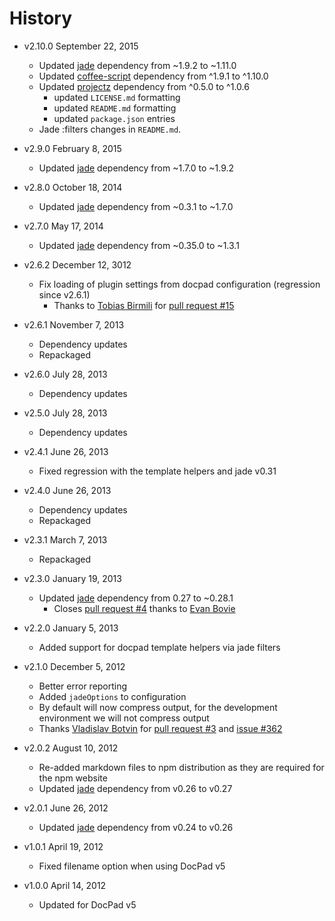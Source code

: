 # History

- v2.10.0 September 22, 2015
	- Updated [jade](https://github.com/jadejs/jade) dependency from ~1.9.2 to ~1.11.0
	- Updated [coffee-script](https://github.com/jashkenas/coffeescript) dependency from ^1.9.1 to ^1.10.0
	- Updated [projectz](https://github.com/bevry/projectz) dependency from ^0.5.0 to ^1.0.6
		- updated `LICENSE.md` formatting
		- updated `README.md` formatting
		- updated `package.json` entries
	- Jade :filters changes in `README.md`.

- v2.9.0 February 8, 2015
	- Updated [jade](https://github.com/jadejs/jade) dependency from ~1.7.0 to ~1.9.2

- v2.8.0 October 18, 2014
	- Updated [jade](https://github.com/visionmedia/jade) dependency from ~0.3.1 to ~1.7.0

- v2.7.0 May 17, 2014
	- Updated [jade](https://github.com/visionmedia/jade) dependency from ~0.35.0 to ~1.3.1

- v2.6.2 December 12, 3012
	- Fix loading of plugin settings from docpad configuration (regression since v2.6.1)
		- Thanks to [Tobias Birmili](https://github.com/toabi) for [pull request #15](https://github.com/docpad/docpad-plugin-jade/pull/15)

- v2.6.1 November 7, 2013
	- Dependency updates
	- Repackaged

- v2.6.0 July 28, 2013
	- Dependency updates

- v2.5.0 July 28, 2013
	- Dependency updates

- v2.4.1 June 26, 2013
	- Fixed regression with the template helpers and jade v0.31

- v2.4.0 June 26, 2013
	- Dependency updates
	- Repackaged

- v2.3.1 March 7, 2013
	- Repackaged

- v2.3.0 January 19, 2013
	- Updated [jade](https://github.com/visionmedia/jade) dependency from 0.27 to ~0.28.1
		- Closes [pull request #4](https://github.com/docpad/docpad-plugin-jade/pull/4) thanks to [Evan Bovie](https://github.com/phaseOne)

- v2.2.0 January 5, 2013
	- Added support for docpad template helpers via jade filters

- v2.1.0 December 5, 2012
	- Better error reporting
	- Added `jadeOptions` to configuration
	- By default will now compress output, for the development environment we will not compress output
	- Thanks [Vladislav Botvin](https://github.com/darrrk) for [pull request #3](https://github.com/docpad/docpad-plugin-jade/pull/3) and [issue #362](https://github.com/bevry/docpad/issues/362)

- v2.0.2 August 10, 2012
	- Re-added markdown files to npm distribution as they are required for the npm website
	- Updated [jade](https://github.com/visionmedia/jade) dependency from v0.26 to v0.27

- v2.0.1 June 26, 2012
	- Updated [jade](https://github.com/visionmedia/jade) dependency from v0.24 to v0.26

- v1.0.1 April 19, 2012
	- Fixed filename option when using DocPad v5

- v1.0.0 April 14, 2012
	- Updated for DocPad v5
